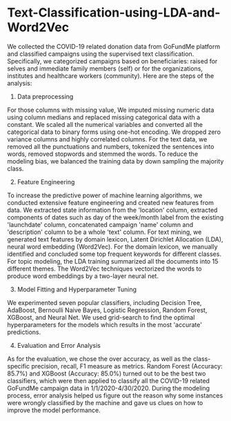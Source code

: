 # Text-Classification-using-LDA-and-Word2Vec

We collected the COVID-19 related donation data from GoFundMe platform and classified campaigns using the supervised text classification. Specifically, we categorized campaigns based on beneficiaries: raised for selves and immediate family members (self) or for the organizations, institutes and healthcare workers (community). Here are the steps of the analysis:  

1. Data preprocessing  

For those columns with missing value, We imputed missing numeric data using column medians and replaced missing categorical data with a constant. We scaled all the numerical variables and converted all the categorical data to binary forms using one-hot encoding. We dropped zero variance columns and highly correlated columns. For the text data, we removed all the punctuations and numbers, tokenized the sentences into words, removed stopwords and stemmed the words. To reduce the modeling bias, we balanced the training data by down sampling the majority class.  

2. Feature Engineering  

To increase the predictive power of machine learning algorithms, we conducted extensive feature engineering and created new features from data. We extracted state information from the 'location' column, extracted components of dates such as day of the week/month label from the existing 'launchdate' column, concatenated campaign 'name' column and 'description' column to be a whole 'text' column. For text mining, we generated text features by domain lexicon, Latent Dirichlet Allocation (LDA), neural word embedding (Word2Vec). For the domain lexicon, we manually identified and concluded some top frequent keywords for different classes. For topic modeling, the LDA training summarized all the documents into 15 different themes. The Word2Vec techniques vectorized the words to produce word embeddings by a two-layer neural net.  

3. Model Fitting and Hyperparameter Tuning  

We experimented seven popular classifiers, including Decision Tree, AdaBoost, Bernoulli Naive Bayes, Logistic Regression, Random Forest, XGBoost, and Neural Net. We used grid-search to find the optimal hyperparameters for the models which results in the most 'accurate' predictions.  

4. Evaluation and Error Analysis  

As for the evaluation, we chose the over accuracy, as well as the class-specific precision, recall, F1 measure as metrics. Random Forest (Accuracy: 85.7%) and XGBoost (Accuracy: 85.0%) turned out to be the best two classifiers, which were then applied to classify all the COVID-19 related GoFundMe campaign data in 1/1/2020-4/30/2020. During the modeling process, error analysis helped us figure out the reason why some instances were wrongly classified by the machine and gave us clues on how to improve the model performance.
